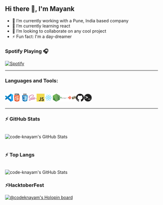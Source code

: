 ## Hi there 👋, I'm Mayank

- 🔭 I’m currently working with a Pune, India based company
- 🌱 I’m currently learning react
- 👯 I’m looking to collaborate on any cool project
- ⚡ Fun fact: I'm a day-dreamer

### Spotify Playing 🎧

[![Spotify](https://novatorem-code-knayam.vercel.app/api/spotify)](https://open.spotify.com/user/31ahnte6yddsfh7imrtqvhpymb2q)

<hr />

### Languages and Tools:

<br />

<img align="left" alt="Visual Studio Code" width="26px" src="https://raw.githubusercontent.com/github/explore/80688e429a7d4ef2fca1e82350fe8e3517d3494d/topics/visual-studio-code/visual-studio-code.png" />
<img align="left" alt="HTML5" width="26px" src="https://raw.githubusercontent.com/github/explore/80688e429a7d4ef2fca1e82350fe8e3517d3494d/topics/html/html.png" />

<img align="left" alt="CSS3" width="26px" src="https://raw.githubusercontent.com/github/explore/80688e429a7d4ef2fca1e82350fe8e3517d3494d/topics/css/css.png" />

<img align="left" alt="Sass" width="26px" src="https://raw.githubusercontent.com/github/explore/80688e429a7d4ef2fca1e82350fe8e3517d3494d/topics/sass/sass.png" />
<img align="left" alt="JavaScript" width="26px" src="https://raw.githubusercontent.com/github/explore/80688e429a7d4ef2fca1e82350fe8e3517d3494d/topics/javascript/javascript.png" />
<img align="left" alt="React" width="26px" src="https://raw.githubusercontent.com/github/explore/80688e429a7d4ef2fca1e82350fe8e3517d3494d/topics/react/react.png" />
<img align="left" alt="Node.js" width="26px" src="https://raw.githubusercontent.com/github/explore/80688e429a7d4ef2fca1e82350fe8e3517d3494d/topics/nodejs/nodejs.png" />
<img align="left" alt="MongoDB" width="26px" src="https://raw.githubusercontent.com/github/explore/80688e429a7d4ef2fca1e82350fe8e3517d3494d/topics/mongodb/mongodb.png" />
<img align="left" alt="Git" width="26px" src="https://raw.githubusercontent.com/github/explore/80688e429a7d4ef2fca1e82350fe8e3517d3494d/topics/git/git.png" />
<img align="left" alt="GitHub" width="26px" src="https://raw.githubusercontent.com/github/explore/78df643247d429f6cc873026c0622819ad797942/topics/github/github.png" />
<img align="left" alt="Terminal" width="26px" src="https://raw.githubusercontent.com/github/explore/80688e429a7d4ef2fca1e82350fe8e3517d3494d/topics/terminal/terminal.png" />

<br />
<br />

<hr />

### ⚡ GitHub Stats

<br />

<img alt="code-knayam's GitHub Stats" src="https://github-readme-stats-code-knayam.vercel.app/api?username=code-knayam&show_icons=true&hide_border=true" />

<br />
<br />

### ⚡ Top Langs

<br />

<img alt="code-knayam's GitHub Stats" src="https://github-readme-stats-code-knayam.vercel.app/api/top-langs?username=code-knayam&langs_count=8&show_icons=true&hide_border=true" />

### ⚡HacktoberFest
[![@codeknayam's Holopin board](https://holopin.me/codeknayam)](https://holopin.io/@codeknayam)

